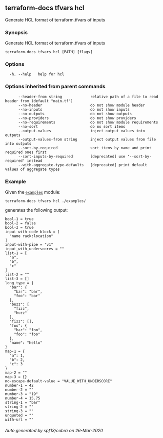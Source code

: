 ## terraform-docs tfvars hcl

Generate HCL format of terraform.tfvars of inputs

### Synopsis

Generate HCL format of terraform.tfvars of inputs

```
terraform-docs tfvars hcl [PATH] [flags]
```

### Options

```
  -h, --help   help for hcl
```

### Options inherited from parent commands

```
      --header-from string             relative path of a file to read header from (default "main.tf")
      --no-header                      do not show module header
      --no-inputs                      do not show inputs
      --no-outputs                     do not show outputs
      --no-providers                   do not show providers
      --no-requirements                do not show module requirements
      --no-sort                        do no sort items
      --output-values                  inject output values into outputs
      --output-values-from string      inject output values from file into outputs
      --sort-by-required               sort items by name and print required ones first
      --sort-inputs-by-required        [deprecated] use '--sort-by-required' instead
      --with-aggregate-type-defaults   [deprecated] print default values of aggregate types
```

### Example

Given the [`examples`](/examples/) module:

```shell
terraform-docs tfvars hcl ./examples/
```

generates the following output:

    bool-1 = true
    bool-2 = false
    bool-3 = true
    input-with-code-block = [
      "name rack:location"
    ]
    input-with-pipe = "v1"
    input_with_underscores = ""
    list-1 = [
      "a",
      "b",
      "c"
    ]
    list-2 = ""
    list-3 = []
    long_type = {
      "bar": {
        "bar": "bar",
        "foo": "bar"
      },
      "buzz": [
        "fizz",
        "buzz"
      ],
      "fizz": [],
      "foo": {
        "bar": "foo",
        "foo": "foo"
      },
      "name": "hello"
    }
    map-1 = {
      "a": 1,
      "b": 2,
      "c": 3
    }
    map-2 = ""
    map-3 = {}
    no-escape-default-value = "VALUE_WITH_UNDERSCORE"
    number-1 = 42
    number-2 = ""
    number-3 = "19"
    number-4 = 15.75
    string-1 = "bar"
    string-2 = ""
    string-3 = ""
    unquoted = ""
    with-url = ""


###### Auto generated by spf13/cobra on 26-Mar-2020

